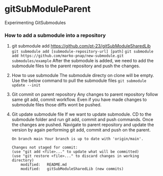 # gitSubModuleParent
Experimenting GitSubmodules

### How to add a submodule into a repository
1. git submodule add https://github.com/pt-23/gitSubModuleSharedLib
``` git submodule add [submodule-repository-url] [path]```
``` git submodule add https://github.com/marko-pnap/new-submodule.git submodules/example ```
    After the submodule is added, we need to add the submodule files to the parent repository and push the changes.

2. How to use submodule
    The submodule directy on clone will be empty. Use the below command to pull the submodule files
    ``` git submodule update --init ```

3. Git commit on parent repository
    Any changes to parent repository follow same git add, commit workflow. Even if you have made changes to submodule files those diffs wont be pushed. 

4. Git update submodule file
    If we want to update submodule. CD to the submodule folder and run git add, commit and push commands. Once the changes are pushed. Navigate to parent repository and update the version by again performing git add, commit and push on the parent.
    
    ``` 
    On branch main Your branch is up to date with 'origin/main'.

    Changes not staged for commit:
    (use "git add <file>..." to update what will be committed)
    (use "git restore <file>..." to discard changes in working directory)
        modified:   README.md
        modified:   gitSubModuleSharedLib (new commits)
    ``` 